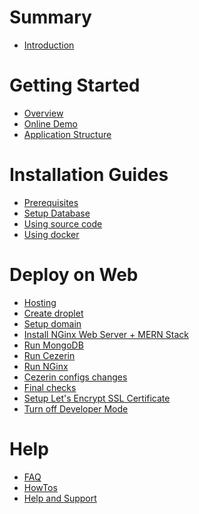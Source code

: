 # Summary

- [Introduction](./introduction.md)

# Getting Started

- [Overview](getting-started/overview.md)
- [Online Demo](getting-started/online-demo.md)
- [Application Structure](getting-started/application-structure.md)
<!-- - [API Client](https://github.com/cezerin2/cezerin2-client)
- [API Reference](https://github.com/Cezerin2/Cezerin2/tree/main/docs/api) -->

# Installation Guides

- [Prerequisites](installation-guides/prerequisites.md)
- [Setup Database](installation-guides/setup-database.md)
- [Using source code](installation-guides/using-source-code.md)
- [Using docker](installation-guides/using-docker.md)

# Deploy on Web

- [Hosting](deploy-on-web/deploy-on-web-hosting.md)
- [Create droplet](deploy-on-web/deploy-on-web-droplet.md)
- [Setup domain](deploy-on-web/deploy-on-web-domain.md)
- [Install NGinx Web Server + MERN Stack](deploy-on-web/deploy-on-web-mern.md)
- [Run MongoDB](deploy-on-web/deploy-on-web-mongodb.md)
- [Run Cezerin](deploy-on-web/deploy-on-web-cezerin.md)
- [Run NGinx](deploy-on-web/deploy-on-web-nginx.md)
- [Cezerin configs changes](deploy-on-web/deploy-on-web-cezerin-configs.md)
- [Final checks](deploy-on-web/deploy-on-web-final-checks.md)
- [Setup Let's Encrypt SSL Certificate](deploy-on-web/deploy-on-web-lets-encrypt.md)
- [Turn off Developer Mode](deploy-on-web/deploy-on-web-production-mode.md)

<!-- # API

- [API Reference](api)
- [API Client](https://github.com/cezerin2/cezerin2-client) -->

# Help

- [FAQ](help/faq.md)
- [HowTos](help/howtos.md)
- [Help and Support](help/help-and-support.md)
